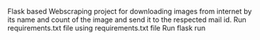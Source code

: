 Flask based Webscraping project for downloading images from internet by its name and count of the image and send it to the respected mail id.
Run requirements.txt file using requirements.txt file
Run flask run



